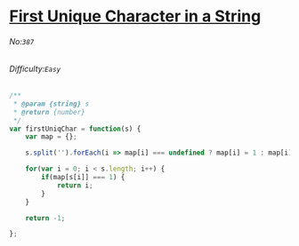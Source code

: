 # [First Unique Character in a String](https://leetcode.com/problems/first-unique-character-in-a-string/)
###### No:`387`
###### Difficulty:`Easy`


```javascript
/**
 * @param {string} s
 * @return {number}
 */
var firstUniqChar = function(s) {
    var map = {};

    s.split('').forEach(i => map[i] === undefined ? map[i] = 1 : map[i]++);

    for(var i = 0; i < s.length; i++) {
        if(map[s[i]] === 1) {
            return i;
        }
    }

    return -1;

};
```
